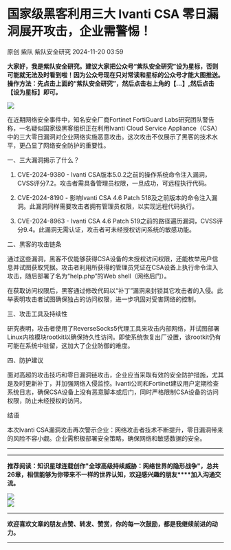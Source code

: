 #  国家级黑客利用三大 Ivanti CSA 零日漏洞展开攻击，企业需警惕！   
原创 紫队  紫队安全研究   2024-11-20 03:59  
  
**大家好，我是紫队安全研究。建议大家把公众号“紫队安全研究”设为星标，否则可能就无法及时看到啦！因为公众号现在只对常读和星标的公众号才能大图推送。操作方法：先点击上面的“紫队安全研究”，然后点击右上角的【...】,然后点击【设为星标】即可。**  
  
![](https://mmbiz.qpic.cn/mmbiz_png/sUKKZDdVP8TtLmcLkFhzswbfPuJ9MR5nzZJCsia6WChciaZXjI2OIjp3H3bZTpwBPOvMKGsCGPEicLILI7BNmdMQQ/640?wx_fmt=png&from=appmsg "")  
  
在近期网络安全事件中，知名安全厂商Fortinet FortiGuard Labs研究团队警告称，一名疑似国家级黑客组织正在利用Ivanti Cloud Service Appliance（CSA）中的三大零日漏洞对企业网络实施恶意攻击。这次攻击不仅展示了黑客的技术水平，更凸显了网络安全防护的重要性。  
  
  
一、三大漏洞揭示了什么？  
  
1. CVE-2024-9380 - Ivanti CSA版本5.0.2之前的操作系统命令注入漏洞，CVSS评分7.2。攻击者需具备管理员权限，一旦成功，可远程执行代码。  
  
2. CVE-2024-8190 - 影响Ivanti CSA 4.6 Patch 518及之前版本的命令注入漏洞。此漏洞同样需要攻击者拥有管理员权限，以实现远程代码执行。  
  
3. CVE-2024-8963 - Ivanti CSA 4.6 Patch 519之前的路径遍历漏洞，CVSS评分9.4。此漏洞无需认证，攻击者可未经授权访问系统的敏感功能。  
  
  
二、黑客的攻击链条  
  
通过这些漏洞，黑客不仅能够获得CSA设备的未授权访问权限，还能枚举用户信息并试图获取凭据。攻击者利用所获得的管理员凭证在CSA设备上执行命令注入攻击，随后部署了名为“help.php”的Web shell（网络后门）。  
  
  
在获取访问权限后，黑客通过修改代码以“补丁”漏洞来封锁其它攻击者的入侵。此举表明攻击者试图确保独占的访问权限，进一步巩固对受害网络的控制。  
  
  
三、攻击工具及持续性  
  
研究表明，攻击者使用了ReverseSocks5代理工具来攻击内部网络，并试图部署Linux内核模块rootkit以确保持久性访问。即使系统恢复出厂设置，该rootkit仍有可能在系统中驻留，这加大了企业防御的难度。  
  
  
四、防护建议  
  
面对高超的攻击技巧和零日漏洞链攻击，企业应当采取有效的安全防护措施，尤其是及时更新补丁，并加强网络入侵监控。Ivanti公司和Fortinet建议用户定期检查系统日志，确保CSA设备上没有恶意脚本或后门，同时严格限制CSA设备的访问权限，防止未经授权的访问。  
  
  
结语  
  
本次Ivanti CSA漏洞攻击再次警示企业：网络攻击者技术不断提升，零日漏洞带来的风险不容小觑。企业需积极部署安全策略，确保网络和敏感数据的安全。  
  
****  
****  
**推荐阅读：知识星球连载创作"全球高级持续威胁：网络世界的隐形战争"，总共26章，相信能够为你带来不一样的世界认知，欢迎感兴趣的朋友****加入沟通交流。**  
  
![](https://mmbiz.qpic.cn/mmbiz_jpg/sUKKZDdVP8RRAic0GwkHmSw2QZes8kK1AfysU8oPBib56yJpTWxmMuHRQBk3DHtibEASDuO7FTia8jIpeYtMFicBy5A/640?wx_fmt=jpeg "")  
![](https://mmbiz.qpic.cn/mmbiz_png/sUKKZDdVP8Sm53HIUuI9RNR5Vpk1TWmpt3dw7icrMOJchapl0qTHsxVnXHyicBmV2kNlgpt3WLGLgdBJKrWiaUGicw/640?wx_fmt=png "")  
  
****  
**欢迎喜欢文章的朋友点赞、转发、赞赏，你的每一次鼓励，都是我继续前进的动力。**  
  
****  
  
  
  
